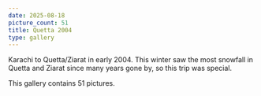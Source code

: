 ```yaml
---
date: 2025-08-18
picture_count: 51
title: Quetta 2004
type: gallery
---
```


Karachi to Quetta/Ziarat in early 2004. This winter saw the most snowfall in Quetta and Ziarat since many years gone by, so this trip was special.

This gallery contains 51 pictures.